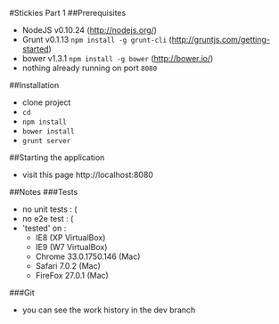#Stickies Part 1
##Prerequisites
- NodeJS v0.10.24 (http://nodejs.org/)
- Grunt v0.1.13 `npm install -g grunt-cli` (http://gruntjs.com/getting-started)
- bower v1.3.1 `npm install -g bower` (http://bower.io/)
- nothing already running on port `8080`

##Installation
- clone project
- `cd`
- `npm install`
- `bower install`
- `grunt server`

##Starting the application
- visit this page http://localhost:8080

##Notes
###Tests
- no unit tests : (
- no e2e test : (
- 'tested' on :
    - IE8 (XP VirtualBox)
    - IE9 (W7 VirtualBox)
    - Chrome 33.0.1750.146 (Mac)
    - Safari 7.0.2 (Mac)
    - FireFox 27.0.1 (Mac)

###Git
- you can see the work history in the dev branch

